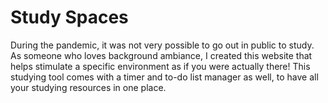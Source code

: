 # Study Spaces

During the pandemic, it was not very possible to go out in public to study. As someone who loves background ambiance, I created this website that helps stimulate a specific environment as if you were actually there! This studying tool comes with a timer and to-do list manager as well, to have all your studying resources in one place.
